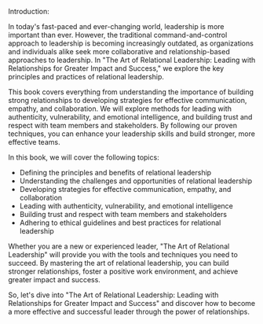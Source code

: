 Introduction:

In today's fast-paced and ever-changing world, leadership is more important than ever. However, the traditional command-and-control approach to leadership is becoming increasingly outdated, as organizations and individuals alike seek more collaborative and relationship-based approaches to leadership. In "The Art of Relational Leadership: Leading with Relationships for Greater Impact and Success," we explore the key principles and practices of relational leadership.

This book covers everything from understanding the importance of building strong relationships to developing strategies for effective communication, empathy, and collaboration. We will explore methods for leading with authenticity, vulnerability, and emotional intelligence, and building trust and respect with team members and stakeholders. By following our proven techniques, you can enhance your leadership skills and build stronger, more effective teams.

In this book, we will cover the following topics:

* Defining the principles and benefits of relational leadership
* Understanding the challenges and opportunities of relational leadership
* Developing strategies for effective communication, empathy, and collaboration
* Leading with authenticity, vulnerability, and emotional intelligence
* Building trust and respect with team members and stakeholders
* Adhering to ethical guidelines and best practices for relational leadership

Whether you are a new or experienced leader, "The Art of Relational Leadership" will provide you with the tools and techniques you need to succeed. By mastering the art of relational leadership, you can build stronger relationships, foster a positive work environment, and achieve greater impact and success.

So, let's dive into "The Art of Relational Leadership: Leading with Relationships for Greater Impact and Success" and discover how to become a more effective and successful leader through the power of relationships.
